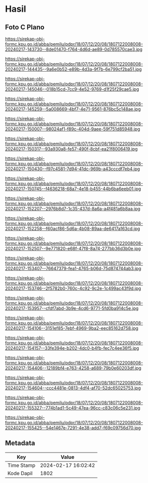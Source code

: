 # Hasil

## Foto C Plano

https://sirekap-obj-formc.kpu.go.id/abba/pemilu/pdpr/18/07/12/20/08/1807122008008-20240217-143730--8de01470-f764-4d6d-ae89-0d785570cae3.jpg

https://sirekap-obj-formc.kpu.go.id/abba/pemilu/pdpr/18/07/12/20/08/1807122008008-20240217-144435--9a6e0b52-e89b-4d3a-9f7b-6e799cf2ba51.jpg

https://sirekap-obj-formc.kpu.go.id/abba/pemilu/pdpr/18/07/12/20/08/1807122008008-20240217-145046--018b15cd-7cc9-4e52-9769-d1f25f29cae5.jpg

https://sirekap-obj-formc.kpu.go.id/abba/pemilu/pdpr/18/07/12/20/08/1807122008008-20240217-145259--5a008669-4bf7-4e71-9561-876bc5c148ae.jpg

https://sirekap-obj-formc.kpu.go.id/abba/pemilu/pdpr/18/07/12/20/08/1807122008008-20240217-150007--98024af1-f89c-404d-9aee-59f751d85948.jpg

https://sirekap-obj-formc.kpu.go.id/abba/pemilu/pdpr/18/07/12/20/08/1807122008008-20240217-150317--93a930a8-fe57-490f-8cbf-ea21f8006419.jpg

https://sirekap-obj-formc.kpu.go.id/abba/pemilu/pdpr/18/07/12/20/08/1807122008008-20240217-150430--f97c4581-7d94-41dc-969b-a43cccdf7eb4.jpg

https://sirekap-obj-formc.kpu.go.id/abba/pemilu/pdpr/18/07/12/20/08/1807122008008-20240217-150745--f4636218-68a7-4e18-b455-44b6ba6eeb01.jpg

https://sirekap-obj-formc.kpu.go.id/abba/pemilu/pdpr/18/07/12/20/08/1807122008008-20240217-152207--2976b8d7-1c35-437d-8a6a-a4f481a6b8aa.jpg

https://sirekap-obj-formc.kpu.go.id/abba/pemilu/pdpr/18/07/12/20/08/1807122008008-20240217-152258--f60acf86-5d6a-4b08-89aa-de6417a163cd.jpg

https://sirekap-obj-formc.kpu.go.id/abba/pemilu/pdpr/18/07/12/20/08/1807122008008-20240217-152507--9e771820-e68f-47f8-8a74-277bb36d3b0e.jpg

https://sirekap-obj-formc.kpu.go.id/abba/pemilu/pdpr/18/07/12/20/08/1807122008008-20240217-153407--76647379-fea1-4765-b06d-75d874744ab3.jpg

https://sirekap-obj-formc.kpu.go.id/abba/pemilu/pdpr/18/07/12/20/08/1807122008008-20240217-153746--2f5782b0-760c-4c92-9c2e-1c499ac43f9d.jpg

https://sirekap-obj-formc.kpu.go.id/abba/pemilu/pdpr/18/07/12/20/08/1807122008008-20240217-153957--cfdf7abd-3b9e-4cd6-9771-5fd0ba914c5e.jpg

https://sirekap-obj-formc.kpu.go.id/abba/pemilu/pdpr/18/07/12/20/08/1807122008008-20240217-154106--3151ef85-7ebf-4969-9ba2-eec85162d758.jpg

https://sirekap-obj-formc.kpu.go.id/abba/pemilu/pdpr/18/07/12/20/08/1807122008008-20240217-154157--33fe394e-b202-4dc0-b4fb-fec7c4ee36f5.jpg

https://sirekap-obj-formc.kpu.go.id/abba/pemilu/pdpr/18/07/12/20/08/1807122008008-20240217-154406--12189bf4-e763-4258-a689-79b0e60203df.jpg

https://sirekap-obj-formc.kpu.go.id/abba/pemilu/pdpr/18/07/12/20/08/1807122008008-20240217-154604--ccc4481e-0813-4df4-af70-52dc65025753.jpg

https://sirekap-obj-formc.kpu.go.id/abba/pemilu/pdpr/18/07/12/20/08/1807122008008-20240217-155327--774b1ad1-5c49-47ea-96cc-c83c06c5e231.jpg

https://sirekap-obj-formc.kpu.go.id/abba/pemilu/pdpr/18/07/12/20/08/1807122008008-20240217-155425--54e1467e-7291-4e38-add7-f69c09756d70.jpg


## Metadata

| Key        | Value               |
| ---------- | ------------------- |
| Time Stamp | 2024-02-17 16:02:42 |
| Kode Dapil | 1802                |



